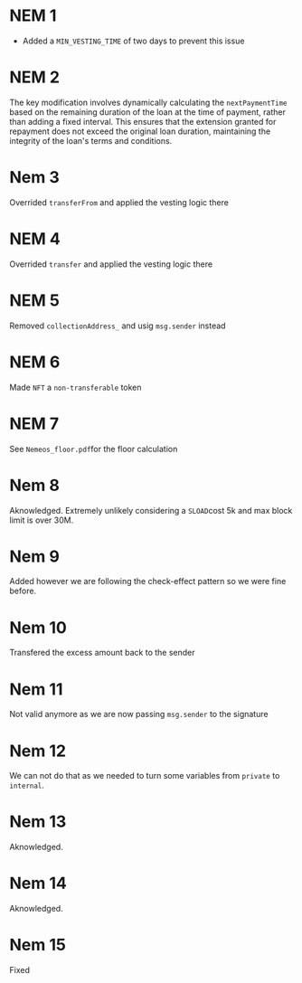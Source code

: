 # NEM 1

- Added a `MIN_VESTING_TIME` of two days to prevent this issue

# NEM 2

The key modification involves dynamically calculating the `nextPaymentTime` based on the remaining duration of the loan at the time of payment, rather than adding a fixed interval. This ensures that the extension granted for repayment does not exceed the original loan duration, maintaining the integrity of the loan's terms and conditions.

# Nem 3

Overrided `transferFrom` and applied the vesting logic there

# NEM 4

Overrided `transfer` and applied the vesting logic there

# NEM 5

Removed `collectionAddress_` and usig `msg.sender` instead

# NEM 6

Made `NFT` a `non-transferable` token

# NEM 7

See `Nemeos_floor.pdf`for the floor calculation

# Nem 8

Aknowledged. Extremely unlikely considering a `SLOAD`cost 5k and max block limit is over 30M.

# Nem 9

Added however we are following the check-effect pattern so we were fine before.

# Nem 10

Transfered the excess amount back to the sender

# Nem 11

Not valid anymore as we are now passing `msg.sender` to the signature

# Nem 12

We can not do that as we needed to turn some variables from `private` to `internal`.

# Nem 13

Aknowledged.

# Nem 14

Aknowledged.

# Nem 15

Fixed
